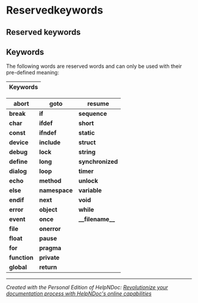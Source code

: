 # Reservedkeywords

## Reserved keywords

## Keywords

&#x20;

The following words are reserved words and can only be used with their pre-defined meaning:

&#x20;

| **Keywords** |
| :----------: |

| **abort**    | **goto**      | **resume**           |
| ------------ | ------------- | -------------------- |
| **break**    | **if**        | **sequence**         |
| **char**     | **ifdef**     | **short**            |
| **const**    | **ifndef**    | **static**           |
| **device**   | **include**   | **struct**           |
| **debug**    | **lock**      | **string**           |
| **define**   | **long**      | **synchronized**     |
| **dialog**   | **loop**      | **timer**            |
| **echo**     | **method**    | **unlock**           |
| **else**     | **namespace** | **variable**         |
| **endif**    | **next**      | **void**             |
| **error**    | **object**    | **while**            |
| **event**    | **once**      | **\_\_filename\_\_** |
| **file**     | **onerror**   |                      |
| **float**    | **pause**     |                      |
| **for**      | **pragma**    |                      |
| **function** | **private**   |                      |
| **global**   | **return**    |                      |

&#x20;

***

_Created with the Personal Edition of HelpNDoc:_ [_Revolutionize your documentation process with HelpNDoc's online capabilities_](https://www.helpndoc.com/feature-tour/produce-html-websites/)
